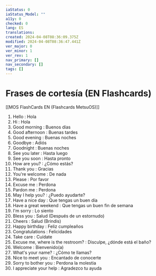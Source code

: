 ```yaml
---
iaStatus: 0
iaStatus_Model: ""
a11y: 0
checked: 0
lang: ES
translations: 
created: 2024-04-08T08:36:09.375Z
modified: 2024-04-08T08:36:47.441Z
ver_major: 0
ver_minor: 1
ver_rev: 1
nav_primary: []
nav_secondary: []
tags: []
---
```

# Frases de cortesía  (EN Flashcards)

[[MOS FlashCards EN (Flashcards MetsuOS)]]

1. Hello : Hola
2. Hi : Hola
3. Good morning : Buenos días
4. Good afternoon : Buenas tardes
5. Good evening : Buenas noches
6. Goodbye : Adiós
7. Goodnight : Buenas noches
8. See you later : Hasta luego
9. See you soon : Hasta pronto
10. How are you? : ¿Cómo estás?
11. Thank you : Gracias
12. You're welcome : De nada
13. Please : Por favor
14. Excuse me : Perdona
15. Pardon me : Perdona
16. May I help you? : ¿Puedo ayudarte?
17. Have a nice day : Que tengas un buen día
18. Have a great weekend : Que tengas un buen fin de semana
19. I'm sorry : Lo siento
20. Bless you : Salud (Después de un estornudo)
21. Cheers : Salud (Brindis)
22. Happy birthday : Feliz cumpleaños
23. Congratulations : Felicidades
24. Take care : Cuídate
25. Excuse me, where is the restroom? : Disculpe, ¿dónde está el baño?
26. Welcome : Bienvenido(a)
27. What's your name? : ¿Cómo te llamas?
28. Nice to meet you : Encantado de conocerte
29. Sorry to bother you : Perdona la molestia
30. I appreciate your help : Agradezco tu ayuda
